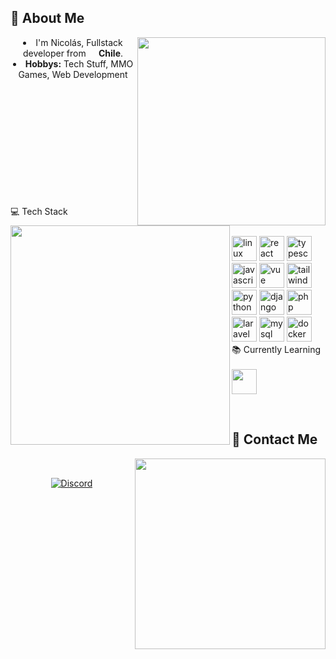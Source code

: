 <body>
  <center>
<div>
<h2 align="left">💫 About Me</h2>
  <div align="center">
<img src="https://i.ibb.co/SQG0hqZ/descarga.gif" width="301" align="right">
  </div>
<li>
 I'm Nicolás, Fullstack developer from <img  src="https://cdn-icons-png.flaticon.com/128/197/197586.png"  width="13"/><b> Chile</b>.
<li>
<b>Hobbys:</b> Tech Stuff, MMO Games, Web Development
</li>
  <br>
  <img src="https://spotify-github-profile.kittinanx.com/api/view?uid=bixtsicor&cover_image=true&theme=novatorem&show_offline=false&background_color=000000&interchange=true&bar_color=7750bc&bar_color_cover=false" width="351" align="left">
<br><br><br><br><br><br><br><br><br>
</div>
<div>
 <br>
<p>
</div>
<div>
<p align="left">
  💻 Tech Stack<br><br>
  <img src="https://skillicons.dev/icons?i=linux" height="40" alt="linux logo"  /> 
  <img src="https://skillicons.dev/icons?i=react" height="40" alt="react logo"  />
  <img src="https://skillicons.dev/icons?i=ts" height="40" alt="typescript logo"  />
  <img src="https://skillicons.dev/icons?i=js" height="40" alt="javascript logo" />
  <img src="https://skillicons.dev/icons?i=vue" height="40" alt="vue logo" />
  <img src="https://skillicons.dev/icons?i=tailwind" height="40" alt="tailwindcss logo"  /><br>
  <img src="https://skillicons.dev/icons?i=py" height="40" alt="python logo"  />
  <img src="https://skillicons.dev/icons?i=django" height="40" alt="django logo"  />
  <img src="https://skillicons.dev/icons?i=php" height="40" alt="php logo"  />
  <img src="https://skillicons.dev/icons?i=laravel" height="40" alt="laravel logo"  />
  <img src="https://skillicons.dev/icons?i=mysql" height="40" alt="mysql logo"  /> 
  <img src="https://skillicons.dev/icons?i=docker" height="40" alt="docker logo"  /><br>
  📚 Currently Learning<br><br>
  <img src="https://skillicons.dev/icons?i=nodejs,nestjs,aws,kafka,kubernetes,spring" height="40"/>
</p>
<br>
<h2 align="left">📝 Contact Me</h2>
  <div align="center">
    <a href="https://discordapp.com/users/335009772900450304">
<img src="https://lanyard.kyrie25.me/api/335009772900450304?hideStatus=true&hideActivity=true&waveColor=8B8BFA&waveSpotifyColor=B48EF7&imgStyle=square"  align="right" width="305">
    </a>
  </div>
<br>
  
[![Discord](https://skillicons.dev/icons?i=discord)](https://discordapp.com/users/335009772900450304)
</div>
<br>
</div>
    </center>
</body>
